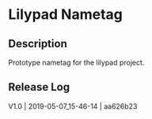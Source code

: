 # Lilypad Nametag

## Description

Prototype nametag for the lilypad project. 

## Release Log

V1.0 | 2019-05-07_15-46-14 | aa626b23